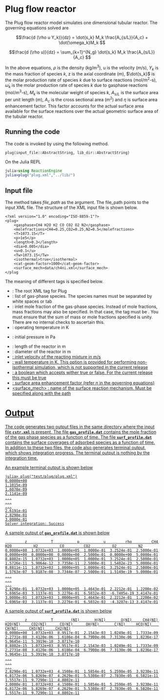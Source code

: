 # Plug flow reactor
 The Plug flow reactor model simulates one dimensional tubular reactor. The governing equations solved are
 
 ```math
\frac{d (\rho u Y_k)}{dz} = \dot{s_k} M_k \frac{A_{s/L}}{A_c} + \dot{\omega_k}M_k 
```

```math
\frac{d (\rho u)}{dz} = \sum_{k=1}^{N_g} \dot{s_k} M_k \frac{A_{s/L}}{A_c} 
```

 In the above equations, $\rho$ is the density (kg/m$^3$), u is the velocity (m/s), $Y_k$ is the mass fraction of species $k$, z is the axial coordinate (m), $\dot{s_k}$ is the molar production rate of species $k$ due to surface reactions (mol/m$^2$-s), $\dot{\omega}_k$ is the molar production rate of species $k$ due to gasphase reactions (mol/m$^3$-s), $M_k$ is the molecular weight of species $k$, $A_{s/L}$ is the surface area per unit length (m), $A_c$ is the cross sectional area (m$^2$) and $\eta$ is surface area enhancement factor. This factor accounts for the actual surface area available for the surface reactions over the actual geometric surface area of the tubular reactor. 
 
 ## Running the code 
 
 
The code is invoked by using the following method.
```@docs
plug(input_file::AbstractString, lib_dir::AbstractString)
```
On the Julia REPL 
```julia
julia>using ReactionEngine
julia>plug("plug.xml","../lib/")
```
## Input file
The method takes *file\_path* as the argument. The file\_path points to the input XML file. The structure of the XML input file is shown below.

```
<?xml version="1.0" encoding="ISO-8859-1"?>
<plug>
    <gasphase>CH4 H2O H2 CO CO2 O2 N2</gasphase>
    <molefractions>CH4=0.25,CO2=0.25,N2=0.5</molefractions>
    <T>1073.15</T>
    <p>1e5</p>
    <length>0.3</length>
    <dia>0.005</dia>
    <u>0.1</u>
    <Tw>1073.15</Tw>
    <isothermal>true</isothermal>
    <cat-geom-factor>1000</cat-geom-factor>
    <surface_mech>data/ch4ni.xml</surface_mech>
</plug
```
The meaning of different tags is specified below.

- <plug> : The root XML tag for Plug
- <gasphase> : list of gas-phase species. The species names must be separated by white spaces or tab
- <molefractions> : inlet mole fraction of the gas-phase species. Instead of mole fractions, mass fractions may also be specified. In that case, the tag must be <massfractions>. You must ensure that the sum of mass or mole fractions specified is unity. There are no internal checks to ascertain this. 
- <T>: operating temperature in K
- <p>: initial pressure in Pa
- <length> : length of the reactor in m
- <dia> : diameter of the reactor in m
- <u> : inlet velocity of the reacting mixture in m/s
- <Tw> : wall temperature in K. This option is provided for performing non-isothermal simulation, which is not supported in the current release
- <isothermal> : a boolean which accepts wither true or false. For the current release this must be true
- <cat-geom-factor> : surface area enhancement factor (refer $\eta$ in the governing equations)
- <surface_mech> : name of the surface reaction mechanism. Must be specified along with the path

# Output
The code generates two output files in the same directory where the input file **`cstr.xml`** is present. 
The file **`gas_profile.dat`** contains the mole fraction of the gas phase species as a function of time.
The file **`surf_profile.dat`** contains the surface coverages of adsorbed species as a function of time. 
In addition to these two files, the code also generates terminal output, which shows integration progress.
The terminal output is nothing by the integration time. 

An example terminal output is shown below
```
julia> plug("test/plug/plug.xml")
0.0000e+00
1.1015e-09
1.6078e-09
2.1141e-09
...
...
...
2.6191e-01
2.8298e-01
3.0000e-01
Solver integration: Success
```

A sample output of **`gas_profile.dat`** is shown below 
```
         z           T           p           u         rho         CH4         H2O          H2          CO         CO2          O2          N2
0.0000e+00  1.0732e+03  1.0000e+05  1.0000e-01  3.2524e-01  2.5000e-01  0.0000e+00  0.0000e+00  0.0000e+00  2.5000e-01  0.0000e+00  5.0000e-01
8.8802e-15  1.0732e+03  1.0000e+05  1.0000e-01  3.2524e-01  2.5000e-01  1.5726e-11  5.9064e-12  3.7358e-11  2.5000e-01  1.5402e-23  5.0000e-01
8.8811e-11  1.0732e+03  1.0000e+05  1.0000e-01  3.2524e-01  2.5000e-01  1.5763e-07  5.8187e-08  3.7344e-07  2.5000e-01  1.5149e-19  5.0000e-01
...
...
...
2.8298e-01  1.0732e+03  1.0000e+05  1.4643e-01  2.2212e-01  1.2200e-02  5.6965e-03  3.1137e-01  3.2276e-01  6.5032e-03  -6.7405e-19 3.4147e-01
3.0000e-01  1.0732e+03  1.0000e+05  1.4643e-01  2.2212e-01  1.2200e-02  5.6965e-03  3.1137e-01  3.2276e-01  6.5032e-03  -4.3287e-13 3.4147e-01
```

A sample output of **`surf_profile.dat`** is shown below 
```
         z           T        (NI)       H(NI)       O(NI)     CH4(NI)     H2O(NI)     CO2(NI)      CO(NI)      OH(NI)       C(NI)     HCO(NI)      CH(NI)     CH3(NI)     CH2(NI)
0.0000e+00  1.0732e+03  8.9517e-01  2.1543e-03  1.0249e-01  1.7333e-09  2.2731e-08  3.4120e-06  1.6186e-04  6.7900e-06  7.3130e-06  1.8236e-17  5.9645e-11  5.3919e-10  3.8717e-10
8.8802e-15  1.0732e+03  8.9517e-01  2.1543e-03  1.0249e-01  1.7333e-09  2.2731e-08  3.4120e-06  1.6186e-04  6.7900e-06  7.3130e-06  1.8236e-17  5.9645e-11  5.3919e-10  3.8717e-10
...
...
...
2.8298e-01  1.0732e+03  4.1508e-01  1.5854e-01  5.2598e-05  3.9230e-11  6.8172e-06  5.8269e-07  4.2629e-01  5.5308e-07  2.7830e-05  6.5821e-11  1.5517e-11  9.7290e-11  4.8802e-11
3.0000e-01  1.0732e+03  4.1508e-01  1.5854e-01  5.2598e-05  3.9230e-11  6.8172e-06  5.8269e-07  4.2629e-01  5.5308e-07  2.7830e-05  6.5820e-11  1.5517e-11  9.7290e-11  4.8802e-11
```
